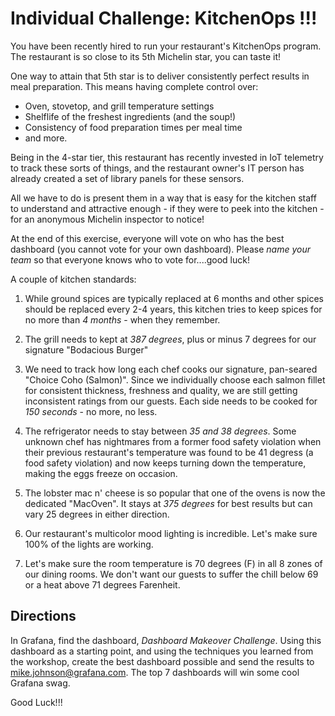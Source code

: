 # Individual Challenge: KitchenOps !!! 

You have been recently hired to run your restaurant's KitchenOps program.  The restaurant is so close to its 5th Michelin star, you can taste it!

One way to attain that 5th star is to deliver consistently perfect results in meal preparation.  This means having complete control over:
* Oven, stovetop, and grill temperature settings
* Shelflife of the freshest ingredients (and the soup!)
* Consistency of food preparation times per meal time
* and more.

Being in the 4-star tier, this restaurant has recently invested in IoT telemetry to track these sorts of things, and the restaurant owner's IT person has already created a set of library panels for these sensors. 

All we have to do is present them in a way that is easy for the kitchen staff to understand and attractive enough -  if they were to peek into the kitchen - for an anonymous Michelin inspector to notice! 

At the end of this exercise, everyone will vote on who has the best dashboard (you cannot vote for your own dashboard).  Please *name your team* so that everyone knows who to vote for....good luck!

A couple of kitchen standards:
1. While ground spices are typically replaced at 6 months and other spices should be replaced every 2-4 years, this kitchen tries to keep spices for no more than *4 months* - when they remember.
 
2. The grill needs to kept at *387 degrees*, plus or minus 7 degrees for our signature "Bodacious Burger"

3. We need to track how long each chef cooks our signature, pan-seared "Choice Coho (Salmon)".  Since we individually choose each salmon fillet for consistent thickness, freshness and quality, we are still getting inconsistent ratings from our guests.  Each side needs to be cooked for *150 seconds* - no more, no less.

4. The refrigerator needs to stay between *35 and 38 degrees*.  Some unknown chef has nightmares from a former food safety violation when their previous restaurant's temperature was found to be 41 degress (a food safety violation) and now keeps turning down the temperature, making the eggs freeze on occasion.

5. The lobster mac n' cheese is so popular that one of the ovens is now the dedicated "MacOven".  It stays at *375 degrees* for best results but can vary 25 degrees in either direction.

6. Our restaurant's multicolor mood lighting is incredible. Let's make sure 100% of the lights are working.

7. Let's make sure the room temperature is 70 degrees (F) in all 8 zones of our dining rooms.  We don't want our guests to suffer the chill below 69 or a heat above 71 degrees Farenheit.


## Directions
In Grafana, find the dashboard, *Dashboard Makeover Challenge*.
Using this dashboard as a starting point, and using the techniques you learned from the workshop, create the best dashboard possible and send the results to mike.johnson@grafana.com.  The top 7 dashboards will win some cool Grafana swag.

Good Luck!!!

